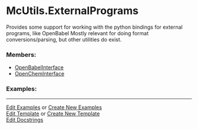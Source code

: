 # <a id="McUtils.ExternalPrograms">McUtils.ExternalPrograms</a>
    
Provides some support for working with the python bindings for external programs, like OpenBabel
Mostly relevant for doing format conversions/parsing, but other utilities do exist.

### Members:

  - [OpenBabelInterface](ExternalPrograms/Babel/OpenBabelInterface.md)
  - [OpenChemInterface](ExternalPrograms/OpenChem/OpenChemInterface.md)

### Examples:





___

[Edit Examples](https://github.com/McCoyGroup/McUtils/edit/edit/ci/examples/ci/docs/McUtils/ExternalPrograms.md) or 
[Create New Examples](https://github.com/McCoyGroup/McUtils/new/edit/?filename=ci/examples/ci/docs/McUtils/ExternalPrograms.md) <br/>
[Edit Template](https://github.com/McCoyGroup/McUtils/edit/edit/ci/docs/ci/docs/McUtils/ExternalPrograms.md) or 
[Create New Template](https://github.com/McCoyGroup/McUtils/new/edit/?filename=ci/docs/templates/ci/docs/McUtils/ExternalPrograms.md) <br/>
[Edit Docstrings](https://github.com/McCoyGroup/McUtils/edit/edit/McUtils/ExternalPrograms/__init__.py?message=Update%20Docs)